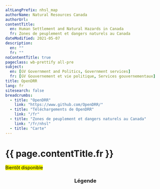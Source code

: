 ```yaml
---
altLangPrefix: nhsl_map
authorName: Natural Resources Canada
authorUrl:
contentTitle:
  en: Human Settlement and Natural Hazards in Canada
  fr: Zones de peuplement et dangers naturels au Canada
dateModified: 2021-05-07
description:
  en: ""
  fr: ""
noContentTitle: true
pageclass: wb-prettify all-pre
subject:
  en: [GV Government and Politics, Government services]
  fr: [GV Gouvernement et vie politique, Services gouvernementaux]
title: OpenDRR
lang: fr
sitesearch: false
breadcrumbs:
  - title: "OpenDRR"
    link: "https://www.github.com/OpenDRR/"
  - title: "Téléchargements de OpenDRR"
    link: "/fr"
  - title: "Zones de peuplement et dangers naturels au Canada"
    link: "/fr/nhsl"
  - title: "Carte"
---
```


<h1 id="wb-cont">{{ page.contentTitle.fr }}</h1>

<mark>Bientôt disponible</mark>

<!-- GeomapStart -->
<div id="esri_map"
	class="wb-geomap"
	data-wb-geomap='{
		"layersFile": "config-nhsl-fr.js"
	}'>
<div class="row">
	<div class="col-md-9 form-group">
		<!-- Insert Map Start (mandatory) -->
		<div class="wb-geomap-map"></div>
		<!-- Insert Map End -->
	</div>
	<!-- Insert Legend Start (optional) -->
	<section class="col-md-3 form-group">
		<div class="panel panel-default">
			<header class="panel-heading">
				<h3 class="panel-title">Légende</h3>
			</header>
			<div class="panel-body">
				<div class="wb-geomap-legend"></div>
			</div>
		</div>
	</section>
	<!-- Insert Legend End -->
</div>
<!-- Insert Layer Data Start (mandatory) -->
<div class="row">
	<section>
		<div class="wb-geomap-layers col-md-12"></div>
	</section>
</div>
</div>
<!-- GeomapEnd -->